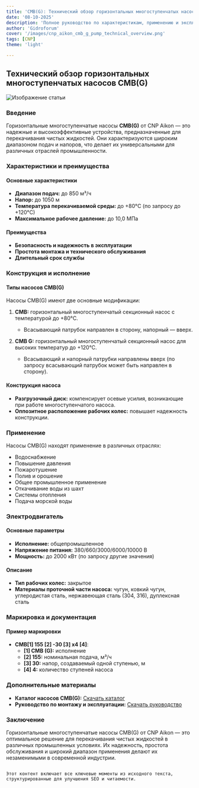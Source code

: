 ```yaml
---
title: 'CMB(G): Технический обзор горизонтальных многоступенчатых насосов с секционным корпусом'
date: '08-10-2025'
description: 'Полное руководство по характеристикам, применению и эксплуатации горизонтальных многоступенчатых насосов CMB(G) от CNP Aikon.'
author: 'Gidroforum'
cover: '/images/cnp_aikon_cmb_g_pump_technical_overview.png'
tags: [CNP]
theme: 'light'

---
```


## Технический обзор горизонтальных многоступенчатых насосов CMB(G)

![Изображение статьи](/images/cnp_aikon_cmb_g_pump_technical_overview.png)

### Введение

Горизонтальные многоступенчатые насосы **CMB(G)** от CNP Aikon — это надежные и высокоэффективные устройства, предназначенные для перекачивания чистых жидкостей. Они характеризуются широким диапазоном подач и напоров, что делает их универсальными для различных отраслей промышленности.

### Характеристики и преимущества

#### Основные характеристики

- **Диапазон подач:** до 850 м³/ч
- **Напор:** до 1050 м
- **Температура перекачиваемой среды:** до +80°C (по запросу до +120°C)
- **Максимальное рабочее давление:** до 10,0 МПа

#### Преимущества

- **Безопасность и надежность в эксплуатации**
- **Простота монтажа и технического обслуживания**
- **Длительный срок службы**

### Конструкция и исполнение

#### Типы насосов CMB(G)

Насосы CMB(G) имеют две основные модификации:

1. **CMB:** горизонтальный многоступенчатый секционный насос с температурой до +80°C.
   - Всасывающий патрубок направлен в сторону, напорный — вверх.

2. **CMB G:** горизонтальный многоступенчатый секционный насос для высоких температур до +120°C.
   - Всасывающий и напорный патрубки направлены вверх (по запросу всасывающий патрубок может быть направлен в сторону).

#### Конструкция насоса

- **Разгрузочный диск:** компенсирует осевые усилия, возникающие при работе многоступенчатого насоса.
- **Оппозитное расположение рабочих колес:** повышает надежность конструкции.

### Применение

Насосы CMB(G) находят применение в различных отраслях:

- Водоснабжение
- Повышение давления
- Пожаротушение
- Полив и орошение
- Общее промышленное применение
- Откачивание воды из шахт
- Системы отопления
- Подача морской воды

### Электродвигатель

#### Основные параметры

- **Исполнение:** общепромышленное
- **Напряжение питания:** 380/660/3000/6000/10000 В
- **Мощность:** до 2000 кВт (по запросу другие значения)

#### Описание

- **Тип рабочих колес:** закрытое
- **Материалы проточной части насоса:** чугун, ковкий чугун, углеродистая сталь, нержавеющая сталь (304, 316), дуплексная сталь

### Маркировка и документация

#### Пример маркировки

- **CMB[1] 155 [2] -30 [3] x4 [4]**:
  - **[1] CMB (G):** исполнение
  - **[2] 155:** номинальная подача, м³/ч
  - **[3] 30:** напор, создаваемый одной ступенью, м
  - **[4] 4:** количество ступеней насоса

### Дополнительные материалы

- **Каталог насосов CMB(G):** [Скачать каталог](/images/cnp_aikon_cmb_g_pump_technical_overview.png)
- **Руководство по монтажу и эксплуатации:** [Скачать руководство](/images/cnp_aikon_cmb_g_pump_technical_overview.png)

### Заключение

Горизонтальные многоступенчатые насосы CMB(G) от CNP Aikon — это оптимальное решение для перекачивания чистых жидкостей в различных промышленных условиях. Их надежность, простота обслуживания и широкий диапазон применения делают их незаменимыми в современной индустрии.
```

Этот контент включает все ключевые моменты из исходного текста, структурированные для улучшения SEO и читаемости.